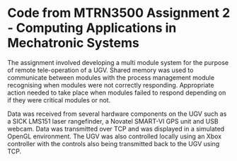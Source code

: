 # Code from MTRN3500 Assignment 2 - Computing Applications in Mechatronic Systems

The assignment involved developing a multi module system for the purpose of remote tele-operation of a UGV. Shared memory was used to communicate between modules with the process management module recognising when modules were not correctly responding. Appropriate action needed to take place when modules failed to respond depending on if they were critical modules or not.

Data was received from several hardware components on the UGV such as a SICK LMS151 laser rangefinder, a Novatel SMART-VI GPS unit and USB webcam. Data was transmitted over TCP and was displayed in a simulated OpenGL environment. The UGV was also controlled locally using an Xbox controller with the controls also being transmitted back to the UGV using TCP.
